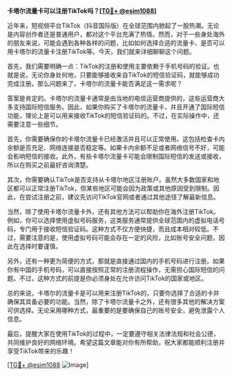 **卡塔尔流量卡可以注册TikTok吗？[[TG💪+ @esim1088](https://t.me/s/esim1088)]**

近年来，短视频平台TikTok（抖音国际版）在全球范围内掀起了一股热潮。无论是内容创作者还是普通用户，都对这个平台充满了热情。然而，对于一些身处海外的朋友来说，可能会遇到各种各样的问题，比如如何选择合适的流量卡、是否可以用卡塔尔的流量卡注册TikTok等。今天，我们就来详细聊聊这个问题。

首先，我们需要明确一点：TikTok的注册和使用主要依赖于手机号码的验证。也就是说，无论你身处何地，只要能够接收来自TikTok的短信验证码，就能够成功完成注册。那么问题来了，卡塔尔的流量卡能否满足这一需求呢？

答案是肯定的。卡塔尔的流量卡通常是由当地的电信运营商提供的，这些运营商大多支持国际短信服务。因此，如果你购买了卡塔尔的流量卡，并且开通了国际短信功能，理论上是可以用来接收TikTok的短信验证码的。不过，在实际操作中，还需要注意一些细节。

首先，你需要确保你的卡塔尔流量卡已经激活并且可以正常使用。这包括检查卡内余额是否充足、网络连接是否稳定等。如果卡内余额不足或者网络信号不好，可能会影响短信的接收。此外，有些卡塔尔流量卡可能会限制国际短信的发送或接收，所以在购买之前最好咨询清楚。

其次，你需要确认TikTok是否支持从卡塔尔地区注册账户。虽然大多数国家和地区都可以正常注册TikTok，但某些地区可能会因为政策或其他原因受到限制。因此，在尝试注册之前，建议先访问TikTok官网或者通过其他途径了解最新信息。

当然，除了使用卡塔尔流量卡外，还有其他方法可以帮助你在海外注册TikTok。例如，你可以选择使用虚拟号码服务，这类服务通常提供全球范围内的虚拟电话号码，专门用于接收短信验证码。这种方式不仅方便快捷，而且成本相对较低。不过，需要注意的是，使用虚拟号码可能会存在一定的风险，比如账号安全问题，因此在选择时要谨慎。

另外，还有一种更为简便的方式，那就是直接通过国内的手机号码进行注册。如果你有中国的手机号码，可以直接按照正常的注册流程操作，无需担心国际短信的问题。不过，这种方式的前提是你必须身处在允许访问TikTok的国家或地区。

总的来说，卡塔尔的流量卡是可以用来注册TikTok的，只要你选择了合适的卡并确保其具备必要的功能。当然，除了卡塔尔流量卡之外，还有很多其他的解决方案可供选择。无论采用哪种方式，最重要的是要确保自己的账号安全，避免泄露个人信息。

最后，提醒大家在使用TikTok的过程中，一定要遵守相关法律法规和社会公德，共同维护良好的网络环境。希望这篇文章能对你有所帮助，祝大家都能顺利注册并享受TikTok带来的乐趣！

[[TG💪+ @esim1088](https://t.me/s/esim1088) ![Image](https://i.postimg.cc/4NQfJmqS/Snipaste-2025-05-13-00-14-12.png)]